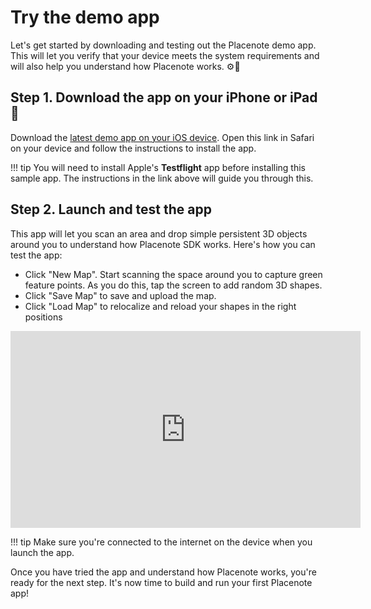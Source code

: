 # Try the demo app
Let's get started by downloading and testing out the Placenote demo app. This will let you verify that your device meets the system requirements and will also help you understand how Placenote works. ⚙🔧

## Step 1. Download the app on your iPhone or iPad 📱
Download the [latest demo app on your iOS device](http://placenote.com/demo). Open this link in Safari on your device and follow the instructions to install the app.

!!! tip
    You will need to install Apple's **Testflight** app before installing this sample app. The instructions in the link above will guide you through this.

## Step 2. Launch and test the app
This app will let you scan an area and drop simple persistent 3D objects around you to understand how Placenote SDK works. Here's how you can test the app:

* Click "New Map". Start scanning the space around you to capture green feature points. As you do this, tap the screen to add random 3D shapes.
* Click "Save Map" to save and upload the map.
* Click "Load Map" to relocalize and reload your shapes in the right positions



<iframe width="560" height="315" src="https://www.youtube.com/embed/87MYtzMveZ4" frameborder="0" allow="autoplay; encrypted-media" allowfullscreen></iframe>

!!! tip
    Make sure you're connected to the internet on the device when you launch the app.

Once you have tried the app and understand how Placenote works, you're ready for the next step. It's now time to build and run your first Placenote app!
